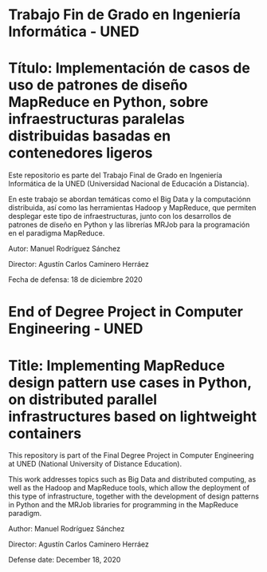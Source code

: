 # Trabajo Fin de Grado en Ingeniería Informática - UNED 
# Título: Implementación de casos de uso de patrones de diseño MapReduce en Python, sobre infraestructuras paralelas distribuidas basadas en contenedores ligeros

Este repositorio es parte del Trabajo Final de Grado en Ingeniería Informática de la UNED (Universidad Nacional de Educación a Distancia).

En este trabajo se abordan temáticas como el Big Data y la computaciónn distribuida, así como las herramientas Hadoop y MapReduce, que permiten desplegar este tipo de infraestructuras, junto con los desarrollos de patrones de diseño en Python y las librerías MRJob para la programación en el paradigma MapReduce. 
		
Autor: Manuel Rodríguez Sánchez 

Director: Agustín Carlos Caminero Herráez

Fecha de defensa: 18 de diciembre 2020

# End of Degree Project in Computer Engineering - UNED
# Title: Implementing MapReduce design pattern use cases in Python, on distributed parallel infrastructures based on lightweight containers

This repository is part of the Final Degree Project in Computer Engineering at UNED (National University of Distance Education).

This work addresses topics such as Big Data and distributed computing, as well as the Hadoop and MapReduce tools, which allow the deployment of this type of infrastructure, together with the development of design patterns in Python and the MRJob libraries for programming in the MapReduce paradigm.

Author: Manuel Rodríguez Sánchez

Director: Agustín Carlos Caminero Herráez

Defense date: December 18, 2020